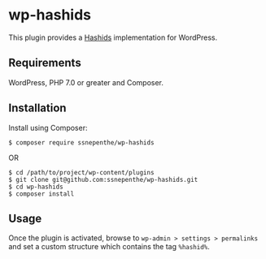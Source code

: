 # wp-hashids
This plugin provides a [Hashids](http://hashids.org/php/) implementation for WordPress.

## Requirements
WordPress, PHP 7.0 or greater and Composer.

## Installation
Install using Composer:

```
$ composer require ssnepenthe/wp-hashids
```

OR

```
$ cd /path/to/project/wp-content/plugins
$ git clone git@github.com:ssnepenthe/wp-hashids.git
$ cd wp-hashids
$ composer install
```

## Usage
Once the plugin is activated, browse to `wp-admin > settings > permalinks` and set a custom structure which contains the tag `%hashid%`.
